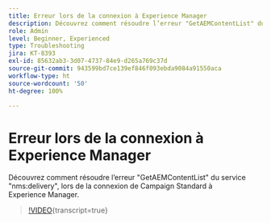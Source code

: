 ```yaml
---
title: Erreur lors de la connexion à Experience Manager
description: Découvrez comment résoudre l’erreur "GetAEMContentList" du service "nms:delivery", lors de la connexion de Campaign Standard à Experience Manager.
role: Admin
level: Beginner, Experienced
type: Troubleshooting
jira: KT-8393
exl-id: 85632ab3-3d07-4737-84e9-d265a769c37d
source-git-commit: 943599bd7ce139ef846f093ebda9084a91550aca
workflow-type: ht
source-wordcount: '50'
ht-degree: 100%

---
```


# Erreur lors de la connexion à Experience Manager

Découvrez comment résoudre l’erreur &quot;GetAEMContentList&quot; du service &quot;nms:delivery&quot;, lors de la connexion de Campaign Standard à Experience Manager.

>[!VIDEO](https://video.tv.adobe.com/v/335897?learn=on){transcript=true}
